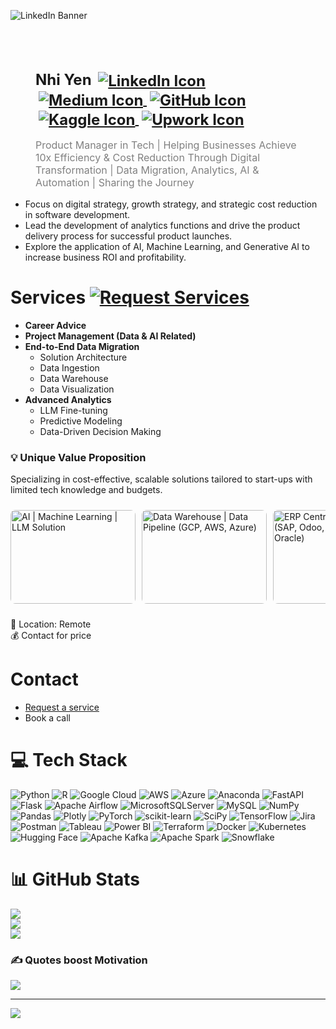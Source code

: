 ![LinkedIn Banner](https://media.licdn.com/dms/image/v2/D5616AQEP4nKohp-D6g/profile-displaybackgroundimage-shrink_350_1400/profile-displaybackgroundimage-shrink_350_1400/0/1724307959502?e=1733961600&v=beta&t=NzLs88OL2YA_424tsJOfS3f-uAC7SyJ8og-HKeMB418)

<!-- Profile Header (Name and Titles) -->
<div style="margin-top: 80px; text-align: left; padding: 0 40px;">
  <h1 style="font-size: 24px; margin-bottom: 5px;">
    Nhi Yen
    <!-- Badge Icons (Only Icons, No Names) -->
    <a href="https://www.linkedin.com/in/yennhi95zz/">
      <img src="https://img.shields.io/static/v1?label=&message=LinkedIn&color=0A66C2&logo=linkedin&logoColor=white" alt="LinkedIn Icon" style="vertical-align: middle; margin-left: 5px;">
    </a>
    <a href="https://medium.com/@yennhi95zz">
      <img src="https://img.shields.io/static/v1?label=&message=Medium&color=12100E&logo=medium&logoColor=white" alt="Medium Icon" style="vertical-align: middle; margin-left: 5px;">
    </a>
    <a href="https://github.com/yennhi95zz/yennhi95zz">
      <img src="https://img.shields.io/static/v1?label=&message=GitHub&color=181717&logo=github&logoColor=white" alt="GitHub Icon" style="vertical-align: middle; margin-left: 5px;">
    </a>
    <a href="https://www.kaggle.com/nhiyen">
      <img src="https://img.shields.io/static/v1?label=&message=Kaggle&color=20BEFF&logo=kaggle&logoColor=white" alt="Kaggle Icon" style="vertical-align: middle; margin-left: 5px;">
    </a>
    <a href="https://www.upwork.com/freelancers/~018cb35a4fd005fbff">
      <img src="https://img.shields.io/static/v1?label=&message=Upwork&color=6FDA44&logo=upwork&logoColor=white" alt="Upwork Icon" style="vertical-align: middle; margin-left: 5px;">
    </a>
  </h1>
  <p style="font-size: 16px; color: gray;">Product Manager in Tech | Helping Businesses Achieve 10x Efficiency & Cost Reduction Through Digital Transformation | Data Migration, Analytics, AI & Automation | Sharing the Journey</p>
</div>

- Focus on digital strategy, growth strategy, and strategic cost reduction in software development.
- Lead the development of analytics functions and drive the product delivery process for successful product launches.
- Explore the application of AI, Machine Learning, and Generative AI to increase business ROI and profitability.

# Services  [![Request Services](https://img.shields.io/badge/Request%20Services-007bff?style=flat-square&logo=appveyor&logoColor=white)](https://forms.gle/aYosns49wa8MgVKj6)

- **Career Advice**  
- **Project Management (Data & AI Related)**  
- **End-to-End Data Migration**  
  -  Solution Architecture 
  - Data Ingestion 
  -  Data Warehouse 
  -  Data Visualization
- **Advanced Analytics**
  - LLM Fine-tuning
  - Predictive Modeling
  - Data-Driven Decision Making

### 💡 Unique Value Proposition  
Specializing in cost-effective, scalable solutions tailored to start-ups with limited tech knowledge and budgets.


<div style="display: flex; overflow-x: auto; gap: 10px; padding: 10px 0;">
    <img src="https://media.licdn.com/dms/image/v2/D5633AQFDX_mKGMQtmQ/productpage-image_1128_635/productpage-image_1128_635/0/1725761416228?e=1728784800&v=beta&t=tSpmqeVtod9satKsJa-4K7mIEoWIj73uRagYAZbqW6I" alt="AI | Machine Learning | LLM Solution" style="width: 200px; height: 150px; border-radius: 8px;">
    <img src="https://media.licdn.com/dms/image/v2/D5633AQGXbSjEmNprAA/productpage-image_1128_635/productpage-image_1128_635/0/1725761532360?e=1728784800&v=beta&t=ZhU4UUAAoHdnq2S20N7QWyyjlL4Z6Kpdce4CRWufImY" alt="Data Warehouse | Data Pipeline (GCP, AWS, Azure)" style="width: 200px; height: 150px; border-radius: 8px;">    
    <img src="https://media.licdn.com/dms/image/v2/D5633AQH42Qbm5jR2Qg/productpage-image_1128_635/productpage-image_1128_635/0/1725761657287?e=1728784800&v=beta&t=HpaAGJu1KUtOEnHosCkoCSdE9Sct_81fKYXuXpIh66g" alt="ERP Centralized System (SAP, Odoo, Dynamic 365, Oracle)" style="width: 200px; height: 150px; border-radius: 8px;">    
    <img src="https://media.licdn.com/dms/image/v2/D5633AQGqeYsOQMy0Jg/productpage-image_1128_635/productpage-image_1128_635/0/1725762051204?e=1728784800&v=beta&t=TSGf5Wp_c4N39yn3MN9EmKbfOUSuj4YRLVLMtmkUbLQ" alt="Fintech (Blockchain | Crypto | Online Banking | Digital Payments" style="width: 200px; height: 150px; border-radius: 8px;">
</div>


📍 Location: Remote  
💰 Contact for price

# Contact
- [Request a service](https://forms.gle/aYosns49wa8MgVKj6)
- Book a call

# 💻 Tech Stack

![Python](https://img.shields.io/badge/python-3670A0?style=plastic&logo=python&logoColor=ffdd54) 
![R](https://img.shields.io/badge/r-%23276DC3.svg?style=plastic&logo=r&logoColor=white) 
![Google Cloud](https://img.shields.io/badge/Google%20Cloud-%234285F4.svg?style=plastic&logo=google-cloud&logoColor=white) 
![AWS](https://img.shields.io/badge/AWS-%23FF9900.svg?style=plastic&logo=amazon-aws&logoColor=white) 
![Azure](https://img.shields.io/badge/azure-%230072C6.svg?style=plastic&logo=azure-devops&logoColor=white) 
![Anaconda](https://img.shields.io/badge/Anaconda-%2344A833.svg?style=plastic&logo=anaconda&logoColor=white) 
![FastAPI](https://img.shields.io/badge/FastAPI-005571?style=plastic&logo=fastapi) 
![Flask](https://img.shields.io/badge/flask-%23000.svg?style=plastic&logo=flask&logoColor=white) 
![Apache Airflow](https://img.shields.io/badge/Apache%20Airflow-017CEE?style=plastic&logo=Apache%20Airflow&logoColor=white) 
![MicrosoftSQLServer](https://img.shields.io/badge/Microsoft%20SQL%20Sever-CC2927?style=plastic&logo=microsoft%20sql%20server&logoColor=white) 
![MySQL](https://img.shields.io/badge/mysql-%2300f.svg?style=plastic&logo=mysql&logoColor=white) 
![NumPy](https://img.shields.io/badge/numpy-%23013243.svg?style=plastic&logo=numpy&logoColor=white) 
![Pandas](https://img.shields.io/badge/pandas-%23150458.svg?style=plastic&logo=pandas&logoColor=white) 
![Plotly](https://img.shields.io/badge/Plotly-%233F4F75.svg?style=plastic&logo=plotly&logoColor=white) 
![PyTorch](https://img.shields.io/badge/PyTorch-%23EE4C2C.svg?style=plastic&logo=PyTorch&logoColor=white) 
![scikit-learn](https://img.shields.io/badge/scikit--learn-%23F7931E.svg?style=plastic&logo=scikit-learn&logoColor=white) 
![SciPy](https://img.shields.io/badge/SciPy-%230C55A5.svg?style=plastic&logo=scipy&logoColor=%white) 
![TensorFlow](https://img.shields.io/badge/TensorFlow-%23FF6F00.svg?style=plastic&logo=TensorFlow&logoColor=white) 
![Jira](https://img.shields.io/badge/jira-%230A0FFF.svg?style=plastic&logo=jira&logoColor=white) 
![Postman](https://img.shields.io/badge/Postman-FF6C37?style=plastic&logo=postman&logoColor=white)
![Tableau](https://img.shields.io/badge/Tableau-E97627?style=plastic&logo=Tableau&logoColor=white)
![Power BI](https://img.shields.io/badge/Power%20BI-F2C811?style=plastic&logo=Power%20BI&logoColor=white)
![Terraform](https://img.shields.io/badge/Terraform-623CE4?style=plastic&logo=Terraform&logoColor=white)
![Docker](https://img.shields.io/badge/Docker-2496ED?style=plastic&logo=docker&logoColor=white)
![Kubernetes](https://img.shields.io/badge/Kubernetes-326CE5?style=plastic&logo=kubernetes&logoColor=white)
![Hugging Face](https://img.shields.io/badge/Hugging%20Face-FFAE39?style=plastic&logo=huggingface&logoColor=black)
![Apache Kafka](https://img.shields.io/badge/Apache%20Kafka-231F20?style=plastic&logo=apachekafka&logoColor=white)
![Apache Spark](https://img.shields.io/badge/Apache%20Spark-E25A1C?style=plastic&logo=apachespark&logoColor=white)
![Snowflake](https://img.shields.io/badge/Snowflake-29B5E8?style=plastic&logo=snowflake&logoColor=white)


# 📊 GitHub Stats
![](https://github-readme-stats.vercel.app/api?username=yennhi95zz&theme=dark&hide_border=false&include_all_commits=true&count_private=true)<br/>
![](https://github-readme-streak-stats.herokuapp.com/?user=yennhi95zz&theme=dark&hide_border=false)<br/>
![](https://github-readme-stats.vercel.app/api/top-langs/?username=yennhi95zz&theme=dark&hide_border=false&include_all_commits=true&count_private=true&layout=compact)

### ✍️ Quotes boost Motivation
![](https://quotes-github-readme.vercel.app/api?type=horizontal&theme=radical)

---
[![](https://visitcount.itsvg.in/api?id=yennhi95zz&icon=0&color=0)](https://visitcount.itsvg.in)

<!-- Proudly created with GPRM ( https://gprm.itsvg.in ) -->
